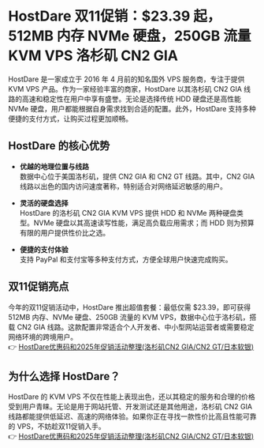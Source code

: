 # HostDare 双11促销：$23.39 起，512MB 内存 NVMe 硬盘，250GB 流量 KVM VPS 洛杉矶 CN2 GIA

HostDare 是一家成立于 2016 年 4 月前的知名国外 VPS 服务商，专注于提供 KVM VPS 产品。作为一家经验丰富的商家，HostDare 以其洛杉矶 CN2 GIA 线路的高速和稳定性在用户中享有盛誉。无论是选择传统 HDD 硬盘还是高性能 NVMe 硬盘，用户都能根据自身需求找到合适的配置。此外，HostDare 支持多种便捷的支付方式，让购买过程更加顺畅。

## HostDare 的核心优势

- **优越的地理位置与线路**  
  数据中心位于美国洛杉矶，提供 CN2 GIA 和 CN2 GT 线路。其中，CN2 GIA 线路以出色的国内访问速度著称，特别适合对网络延迟敏感的用户。

- **灵活的硬盘选择**  
  HostDare 的洛杉矶 CN2 GIA KVM VPS 提供 HDD 和 NVMe 两种硬盘类型。NVMe 硬盘以其高速读写性能，满足高负载应用需求；而 HDD 则为预算有限的用户提供性价比之选。

- **便捷的支付体验**  
  支持 PayPal 和支付宝等多种支付方式，方便全球用户快速完成购买。

## 双11促销亮点

今年的双11促销活动中，HostDare 推出超值套餐：最低仅需 $23.39，即可获得 512MB 内存、NVMe 硬盘、250GB 流量的 KVM VPS，数据中心位于洛杉矶，搭载 CN2 GIA 线路。这款配置非常适合个人开发者、中小型网站运营者或需要稳定网络环境的跨境用户。  
👉 [HostDare优惠码和2025年促销活动整理(洛杉矶CN2 GIA/CN2 GT/日本软银)](https://bit.ly/hostdare)

## 为什么选择 HostDare？

HostDare 的 KVM VPS 不仅在性能上表现出色，还以其稳定的服务和合理的价格受到用户青睐。无论是用于网站托管、开发测试还是其他用途，洛杉矶 CN2 GIA 线路都能提供低延迟、高速的网络体验。如果你正在寻找一款性价比高且性能可靠的 VPS，不妨趁双11促销入手。  
👉 [HostDare优惠码和2025年促销活动整理(洛杉矶CN2 GIA/CN2 GT/日本软银)](https://bit.ly/hostdare)